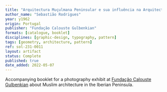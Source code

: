 ```yaml
---
title: "Arquitectura Muçulmana Peninsular e sua influência na Arquitectura Cristã"
author_name: "Sebastião Rodrigues"
year: y1962
origin: Portugal
publisher: "Fundação Calouste Gulbenkian"
formats: [catalogue, booklet]
disciplines: [graphic-design, typography, pattern]
tags: [geometry, architecture, pattern]
ref: sol-231-0011
layout: artifact
status: Complete
published: true
date_added: 2022-05-07
---
```


Accompanying booklet for a photography exhibit at <a class="text cat-link publisher" href="/publishers/Fundação Calouste Gulbenkian/">Fundação Calouste Gulbenkian</a> about Muslim architecture in the Iberian Peninsula.
